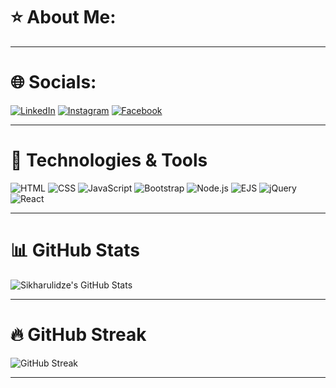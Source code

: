 # ⭐ About Me:

---

# 🌐 Socials: 
<p align="left">
    <a href="https://www.linkedin.com/in/mariam-sikharulidze-094a2a351/"><img src="https://img.shields.io/badge/LinkedIn-blue?style=flat&logo=linkedin&logoColor=white" alt="LinkedIn"></a>
    <a href="https://www.instagram.com/sikharulidzemariamii/"><img src="https://img.shields.io/badge/Instagram-E4405F?style=flat&logo=instagram&logoColor=white" alt="Instagram"></a>
     <a href="https://www.facebook.com/mariam.sixarulidze.73"><img src="https://img.shields.io/badge/Facebook-1877F2?style=flat&logo=facebook&logoColor=white" alt="Facebook"></a>
</p>

---

# 🌟 Technologies & Tools  
<p align="left">

<img src="https://img.shields.io/badge/HTML5-E34F26?style=for-the-badge&logo=html5&logoColor=white" alt="HTML">
    <img src="https://img.shields.io/badge/CSS3-1572B6?style=for-the-badge&logo=css3&logoColor=white" alt="CSS">
    <img src="https://img.shields.io/badge/JavaScript-F7DF1E?style=for-the-badge&logo=javascript&logoColor=black" alt="JavaScript">
    <img src="https://img.shields.io/badge/Bootstrap-7952B3?style=for-the-badge&logo=bootstrap&logoColor=white" alt="Bootstrap">
    <img src="https://img.shields.io/badge/Node.js-43853D?style=for-the-badge&logo=node.js&logoColor=white" alt="Node.js">
    <img src="https://img.shields.io/badge/EJS-8A2BE2?style=for-the-badge" alt="EJS">
    <img src="https://img.shields.io/badge/jQuery-0769AD?style=for-the-badge&logo=jquery&logoColor=white" alt="jQuery">
    <img src="https://img.shields.io/badge/React-61DAFB?style=for-the-badge&logo=react&logoColor=black" alt="React">


</p> 

---

# 📊 GitHub Stats  
![Sikharulidze's GitHub Stats](https://github-readme-stats.vercel.app/api?username=Sikharulidze&show_icons=true&count_private=true&theme=dark)

---

# 🔥 GitHub Streak  
![GitHub Streak](https://github-readme-streak-stats.herokuapp.com/?user=Sikharulidze&theme=dark)

---


